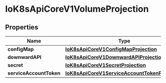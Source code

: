 

# IoK8sApiCoreV1VolumeProjection

## Properties

Name | Type | Description | Notes
------------ | ------------- | ------------- | -------------
**configMap** | [**IoK8sApiCoreV1ConfigMapProjection**](IoK8sApiCoreV1ConfigMapProjection.md) |  |  [optional]
**downwardAPI** | [**IoK8sApiCoreV1DownwardAPIProjection**](IoK8sApiCoreV1DownwardAPIProjection.md) |  |  [optional]
**secret** | [**IoK8sApiCoreV1SecretProjection**](IoK8sApiCoreV1SecretProjection.md) |  |  [optional]
**serviceAccountToken** | [**IoK8sApiCoreV1ServiceAccountTokenProjection**](IoK8sApiCoreV1ServiceAccountTokenProjection.md) |  |  [optional]



